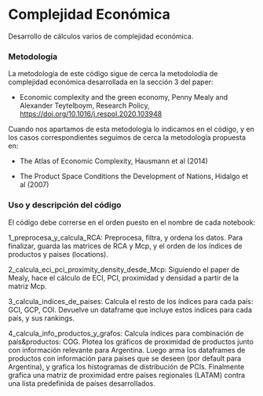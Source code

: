 # Complejidad Económica

Desarrollo de cálculos varios de complejidad económica.


### Metodología

La metodología de este código sigue de cerca la metodolodía de complejidad económica desarrollada en la sección 3 del paper:

- Economic complexity and the green economy, Penny Mealy and Alexander Teytelboym, Research Policy, https://doi.org/10.1016/j.respol.2020.103948

Cuando nos apartamos de esta metodología lo indicamos en el código, y en los casos correspondientes seguimos de cerca la metodología propuesta en:

- The Atlas of Economic Complexity, Hausmann et al (2014)

- The Product Space Conditions the Development of Nations, Hidalgo et al (2007)


### Uso y descripción del código

El código debe correrse en el orden puesto en el nombre de cada notebook:

1_preprocesa_y_calcula_RCA: Preprocesa, filtra, y ordena los datos. Para finalizar, guarda las matrices de RCA y Mcp, y el orden de los índices de productos y paises (locations).

2_calcula_eci_pci_proximity_density_desde_Mcp: Siguiendo el paper de Mealy, hace el cálculo de ECI, PCI, proximidad y densidad a partir de la matriz Mcp.

3_calcula_indices_de_paises: Calcula el resto de los índices para cada país: GCI, GCP, COI. Devuelve un dataframe que incluye estos índices para cada país, y sus rankings.

4_calcula_info_productos_y_grafos: Calcula índices para combinación de país&productos: COG. Plotea los gráficos de proximidad de productos junto con información relevante para Argentina. Luego arma los dataframes de productos con información para países que se deseen (por default para Argentina), y grafica los histogramas de distribución de PCIs. Finalmente grafica una matriz de proximidad entre países regionales (LATAM) contra una lista predefinida de países desarrollados.